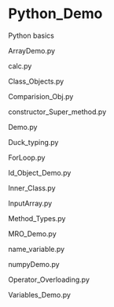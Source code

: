 # Python_Demo
Python basics

ArrayDemo.py

calc.py

Class_Objects.py

Comparision_Obj.py

constructor_Super_method.py

Demo.py

Duck_typing.py

ForLoop.py

Id_Object_Demo.py

Inner_Class.py

InputArray.py

Method_Types.py

MRO_Demo.py

name_variable.py

numpyDemo.py

Operator_Overloading.py

Variables_Demo.py
